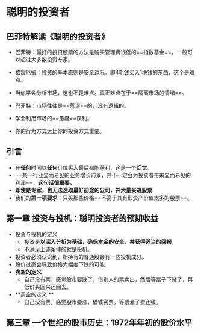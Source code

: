 # 聪明的投资者

##  巴菲特解读《聪明的投资者》

* 巴菲特：最好的投资股票的方法是购买管理费很低的==指数基金==，一般可以超过大多数投资专家。

* 格雷厄姆：投资的基本原则是安全边际。即4毛钱买入1块钱的东西，这个是难点。

* 当你学会分析市场，这也不是难点。真正难点在于==隔离市场的情绪==。

* 巴菲特：市场往往是==荒谬==的，没有逻辑的。

* 学会利用市场的==愚蠢==获利。

* 你的行为方式远比你的投资方式重要。

## 引言

* 在**任何**时间以**任何**价位买入最后都能获利，这是一个**幻觉**。
* ==某一行业显而易见的业务增长前景，并不一定会为投资者带来显而易见的利润==，**这句话很重要。**
* **即使是专家，也无法选取最好前途的公司，并大量买进股票**
* 我们的**第一项要求**：只买那些价格==不高于其有形资产价值太多的股票==。



## 第一章 投资与投机：聪明投资者的预期收益
* 投资与投机的定义
  * 投资是**以深入分析为基础，确保本金的安全，并获得适当的回报**
  * 不满足上述条件的就是投机。
* 投资者必须认识到，所持有的普通股会有一些投机成分。
* 股价过高会导致价格大幅度下跌的可能
* **卖空的定义**
  * 自己没有票，感觉股市要跌了，借别人的票卖出，然后等票子下降了，再低价买回来还回去。
* **买空的定义 **
  * 自己没有票，感觉股市要涨，借钱买票，等票涨了卖还钱。



 

## 第三章 一个世纪的股市历史：1972年年初的股价水平

